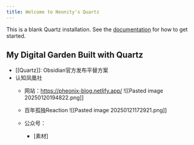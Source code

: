 ```yaml
---
title: Welcome to Neonity's Quartz
---
```


This is a blank Quartz installation.
See the [documentation](https://quartz.jzhao.xyz) for how to get started.

## My Digital Garden Built with Quartz
- [[Quartz]]: Obsidian官方发布平替方案
- 认知凤凰社
	- 网站：https://pheonix-blog.netlify.app/
		![[Pasted image 20250120194822.png]]
	- 百年孤独Reaction
		![[Pasted image 20250121172921.png]]

	- 公众号：
		- [素材]
